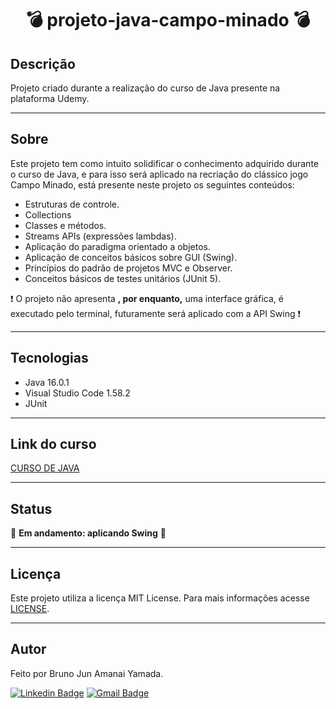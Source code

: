 <h1 align="center">💣 projeto-java-campo-minado 💣</h1> 

## Descrição

Projeto criado durante a realização do curso de Java presente na plataforma Udemy.

***

## Sobre 

Este projeto tem como intuito solidificar o conhecimento adquirido durante o curso de Java, e para isso será aplicado na recriação do clássico jogo Campo Minado, está presente neste projeto os seguintes conteúdos:

* Estruturas de controle.
* Collections
* Classes e métodos.
* Streams APIs (expressões lambdas).
* Aplicação do paradigma orientado a objetos.
* Aplicação de conceitos básicos sobre GUI (Swing).
* Princípios do padrão de projetos MVC e Observer.
* Conceitos básicos de testes unitários (JUnit 5).

:exclamation: O projeto não apresenta **, por enquanto,** uma interface gráfica, é executado pelo terminal, futuramente será aplicado com a API Swing :exclamation:

***

## Tecnologias

* Java 16.0.1
* Visual Studio Code 1.58.2
* JUnit 

***

## Link do curso

<a href = "https://www.udemy.com/share/101rUm2@FEdKVGJgS1QOe0NKBXFxfhRuSg==/"> CURSO DE JAVA </a>

***

## Status

:construction: **Em andamento: aplicando Swing** :construction:

***

## Licença

Este projeto utiliza a licença MIT License. Para mais informações acesse <a href="https://github.com/BrunoJun/projeto-java-campo-minado/blob/32ac135d0498e33aa3174d5b334a163b6f3c45a0/LICENSE">LICENSE</a>.

***

## Autor

Feito por Bruno Jun Amanai Yamada.

[![Linkedin Badge](https://img.shields.io/badge/-BrunoJun-blue?style=flat-square&logo=Linkedin&logoColor=white&link=https://www.linkedin.com/in/brunojun//)](https://www.linkedin.com/in/brunojun/) [![Gmail Badge](https://img.shields.io/badge/-brunojun7@gmail.com-c14438?style=flat-square&logo=Gmail&logoColor=white&link=mailto:brunojun7@gmail.com)](mailto:brunojun7@gmail.com)
